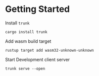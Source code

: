 
# Getting Started
Install `trunk`

```cargo install trunk```

Add wasm build target

```rustup target add wasm32-unknown-unknown```

Start Development client server

```trunk serve --open```

